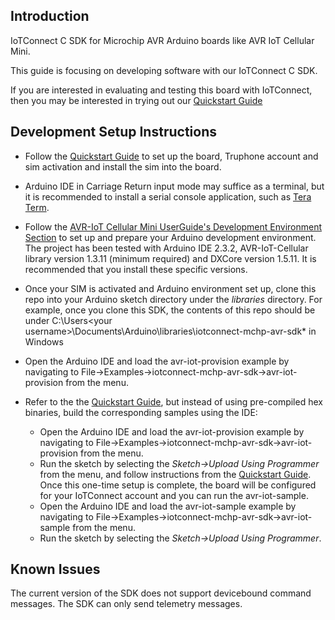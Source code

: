 ## Introduction
IoTConnect C SDK for Microchip AVR Arduino boards like AVR IoT Cellular Mini.

This guide is focusing on developing software with our IoTConnect C SDK.

If you are interested in evaluating and testing this board with IoTConnect,
then you may be interested in trying out our [Quickstart Guide](QUICKSTART.md)

## Development Setup Instructions

* Follow the [Quickstart Guide](QUICKSTART.md) to set up the board, Truphone account and sim activation and install the sim into the board.
* Arduino IDE in Carriage Return input mode may suffice as a terminal, but it is recommended to install a serial console application, 
such as [Tera Term](https://ttssh2.osdn.jp/index.html.en).

* Follow the
 [AVR-IoT Cellular Mini UserGuide's Development Environment Section](https://iot.microchip.com/docs/arduino/introduction/devenv) 
to set up and prepare your Arduino development environment.
The project has been tested with Arduino IDE 2.3.2, AVR-IoT-Cellular library version 1.3.11 (minimum required) and DXCore version 1.5.11.
It is recommended that you install these specific versions.
* Once your SIM is activated and Arduino environment set up, 
clone this repo into your Arduino sketch directory under the *libraries* directory.
For example, once you clone this SDK, the contents of this repo should be 
under C:\Users\<your username>\Documents\Arduino\libraries\iotconnect-mchp-avr-sdk* in Windows

* Open the Arduino IDE and load the avr-iot-provision example by navigating
to File->Examples->iotconnect-mchp-avr-sdk->avr-iot-provision from the menu. 
* Refer to the the [Quickstart Guide](QUICKSTART.md), but instead of using pre-compiled hex binaries,
build the corresponding samples using the IDE: 
  * Open the Arduino IDE and load the avr-iot-provision example by navigating
  to File->Examples->iotconnect-mchp-avr-sdk->avr-iot-provision from the menu.
  * Run the sketch by selecting the *Sketch->Upload Using Programmer* from the menu,
  and follow instructions from the [Quickstart Guide](QUICKSTART.md). 
  Once this one-time setup is complete, the board will be configured for your IoTConnect account and you 
  can run the avr-iot-sample.
  * Open the Arduino IDE and load the avr-iot-sample example by navigating
  to File->Examples->iotconnect-mchp-avr-sdk->avr-iot-sample from the menu.
  * Run the sketch by selecting the *Sketch->Upload Using Programmer*.

## Known Issues

The current version of the SDK does not support devicebound command messages. The SDK can only send telemetry messages.


